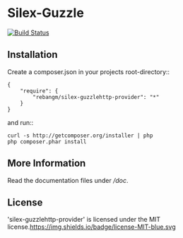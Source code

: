 Silex-Guzzle
================

[![Build Status](https://api.travis-ci.org/rebangm/silex-guzzlehttp-provider.png?branch=master)](https://travis-ci.org/rebangm/silex-guzzlehttp-provider)

Installation
------------

Create a composer.json in your projects root-directory::

    {
        "require": {
            "rebangm/silex-guzzlehttp-provider": "*"
        }
    }

and run::

    curl -s http://getcomposer.org/installer | php
    php composer.phar install


More Information
----------------

Read the documentation files under */doc*.

License
-------

'silex-guzzlehttp-provider' is licensed under the MIT license.https://img.shields.io/badge/license-MIT-blue.svg

